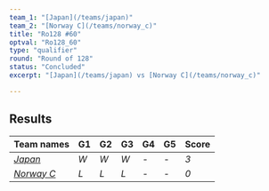 ```yaml
---
team_1: "[Japan](/teams/japan)"
team_2: "[Norway C](/teams/norway_c)"
title: "Ro128 #60"
optval: "Ro128_60"
type: "qualifier"
round: "Round of 128"
status: "Concluded"
excerpt: "[Japan](/teams/japan) vs [Norway C](/teams/norway_c)"

---
```

## Results

| Team names | G1 | G2 | G3 | G4 | G5 | Score |
| -- | -- | -- | -- | -- | -- | -- |
| *[Japan](/teams/japan)* | *W* | *W* | *W* | *-* | *-* | *3* |
| *[Norway C](/teams/norway_c)* | *L* | *L* | *L* | *-* | *-* | *0* |
